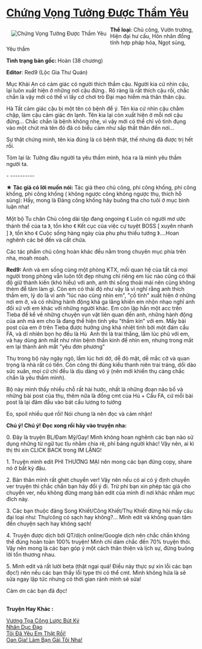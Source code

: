 <a href="https://utruyen.com/chung-vong-tuong-duoc-tham-yeu/22188/" title="Chứng Vọng Tưởng Được Thầm Yêu"><h1>Chứng Vọng Tưởng Được Thầm Yêu</h1></a><div style="display:table"><img align="right" style="float: left; padding: 10px;" src="https://utruyen.com/images/story/200x260/chung-vong-tuong-duoc-tham-yeu.jpg" alt="Chứng Vọng Tưởng Được Thầm Yêu"><b>Thể loại</b>: Chủ công, Vườn trường, Hiện đại hư cấu, Hôn nhân đồng tính hợp pháp hóa, Ngọt sủng, Yêu thầm<p></p><b>Tình trạng bản gốc: </b>Hoàn (38 chương) <p></p><b>Editor</b>: Red9 (Lộc Gia Thư Quán)<p></p>Mục Khải An có cảm giác có người thích thầm cậu. Người kia cứ nhìn cậu, lại luôn xuất hiện ở những nơi cậu đứng.. Rõ ràng là rất thích cậu rồi, chắc chắn là vậy mới có thể vì lấy cớ chơi trò Đại mạo hiểm mà thân thân cậu.<p></p>Hà Tất cảm giác cậu bị một tên có bệnh để ý. Tên kia cứ nhìn cậu chằm chặp, làm cậu cảm giác ớn lạnh. Tên kia lại còn xuất hiện ở mỗi nơi cậu đứng... Chắc chắn là bệnh không nhẹ, vì vậy mới có thể chỉ vô tình đụng vào một chút mà tên đó đã có biểu cảm như sắp thất thân đến nơi...<p></p>Sự thật chứng minh, tên kia đúng là có bệnh thật, thế nhưng đã được trị hết rồi.<p></p>Tóm lại là: Tưởng đâu người ta yêu thầm mình, hóa ra là mình yêu thầm người ta.<p></p>- ----------<p></p><b>★ Tác giả có lời muốn nói: </b>Tác giả theo chủ công, phi công khống, phi công khống, phi công khống ( không ngược công không ngược thụ, thích hỗ sủng): Hầy, mong là Đảng công khống hãy buông tha cho tuôi ở mục bình luận nha!<p></p>Một bộ Tu chân Chủ công dài tập đang ongoing 《 Luôn có người mơ ước thánh thể của ta 》, tồn kho 《 Kết cục của việc cự tuyệt BOSS [ xuyên nhanh ] 》, tồn kho 《 Cuộc sống hàng ngày của phu phu thiếu tướng 》....Hoan nghênh các bé đến và cất chứa.<p></p>Các tác phẩm chủ công hoàn khác đều nằm trong chuyên mục phía trên nha, moah moah.<p></p><b>Red9: </b>Anh và em sống cùng một phòng KTX, mối quan hệ của tất cả mọi người trong phòng vẫn luôn tốt đẹp nhưng chỉ riêng em lúc nào cũng có thái độ giữ thành kiến (khó hiểu) với anh, anh thì sống thoải mái nên cũng không thèm để tâm làm gì. Còn em có thái độ như vậy là vì nghĩ rằng anh thích thầm em, lý do là vì anh "lúc nào cũng nhìn em", "cố tình" xuất hiện ở những nơi em ở, và có những hành động khá ga lăng khiến em nhộn nhạo nghĩ anh đối xử với em khác với những người khác. Em còn lập hẳn một acc trên Tieba để kể về những chuyện vụn vặt liên quan đến anh, những hành động của anh mà em cho là đang thể hiện tình yêu "thầm kín" với em. Mấy bài post của em ở trên Tieba được hưởng ứng khá nhiệt tình bởi một đám cẩu FA, và dĩ nhiên bọn họ đều là Hủ  Anh thì là trai thẳng, lắm lúc phũ với em, và hay dùng ánh mắt như nhìn bệnh thần kinh để nhìn em, nhưng trong mắt em lại thành ánh mắt "yêu đơn phương" <p></p>Thụ trong bộ này ngây ngô, lắm lúc hơi dở, dễ đỏ mặt, dễ mắc cỡ và quan trọng là nhà rất có tiền. Còn công thì đúng kiểu thanh niên trai tráng, dồi dào sức xuân, mọi cử chỉ đều là dịu dàng vô ý (nên mới khiến thụ càng chắc chắn là yêu thầm mình).<p></p>Bộ này mình thấy nhiều chỗ rất hài hước, nhất là những đoạn não bổ và những bài post của thụ, thêm nữa là đống cmt của Hủ + Cẩu FA, cứ mỗi bài post là lại đâm đầu vào bát cẩu lương to tướng <p></p>Eo, spoil nhiều qué rồi! Nói chung là nên đọc và cảm nhận!<p></p><b>Chú ý! Chú ý! Đọc xong rồi hãy vào truyện nha:</b><p></p>0. Đây là truyện BL/Đam Mỹ/Gay! Mình không hoan nghênh các bạn nào sử dụng những từ ngữ tục tĩu nhằm chia rẽ, phỉ báng người khác! Vậy nên, ai kì thị thì xin CLICK BACK trong IM LẶNG! <p></p>1. Truyện mình edit PHI THƯƠNG MẠI nên mong các bạn đừng copy, share nó ở bất kỳ đâu. <p></p>2. Bản thân mình rất ghét chuyển ver! Vậy nên nếu có ai có ý định chuyển ver truyện thì chắc chắn bạn hãy đổi ý đi. Trừ phi bạn xin phép tác giả cho chuyển ver, nếu không đừng mang bản edit của mình đi nơi khác nhằm mục đích này. <p></p>3. Các bạn thuộc đảng Song Khiết/Công Khiết/Thụ Khiết đừng hỏi mấy câu đại loại như: Thụ/công có sạch hay không?... Mình edit và không quan tâm đến chuyện sạch hay không sạch! <p></p>4. Truyện được dịch bởi QT/dịch online/Google dịch nên chắc chắn không thể đúng hoàn toàn 100% truyện! Mình chỉ dám chắc đến 70% truyện thôi. Vậy nên mong là các bạn góp ý một cách thân thiện và lịch sự, đừng buông lời tổn thương nhau. <p></p>5. Mình edit và rất lười beta (thật ngại quá! Điều này thực sự xin lỗi các bạn đọc!) nên nếu các bạn thấy lỗi type thì có thể cmt. Mình không hứa là sẽ sửa ngay lập tức nhưng có thời gian rảnh mình sẽ sửa! <p></p>Cảm ơn các bạn đã đọc!</div><p><br><b>Truyện Hay Khác :</b></p><a href="https://utruyen.com/vuong-toa-cong-luoc-but-ky/24636/" alt="Vương Tọa Công Lược Bút Ký">Vương Tọa Công Lược Bút Ký</a><br/><a href="https://truyenngontinhay.wordpress.com/2019/10/03/nhan-duc-dao/" alt="Nhân Dục Đạo">Nhân Dục Đạo</a><br/><a href="https://dammyh.wordpress.com/2019/11/07/toi-da-yeu-em-that-roi/" alt="Tôi Đã Yêu Em Thật Rồi!">Tôi Đã Yêu Em Thật Rồi!</a><br/><a href="https://github.com/quanluxury/truyenhot/tree/master/truyenhay/17186/" alt="Oan Gia! Làm Bạn Gái Tôi Nha!">Oan Gia! Làm Bạn Gái Tôi Nha!</a><br/>
